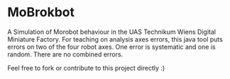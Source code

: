 # MoBrokbot

A Simulation of Morobot behaviour in the UAS Technikum Wiens Digital Miniature Factory. For teaching on analysis axes errors, this java tool puts errors on two of the four robot axes. One error is systematic and one is random. There are no combined errors. 

Feel free to fork or contribute to this project directly :)
